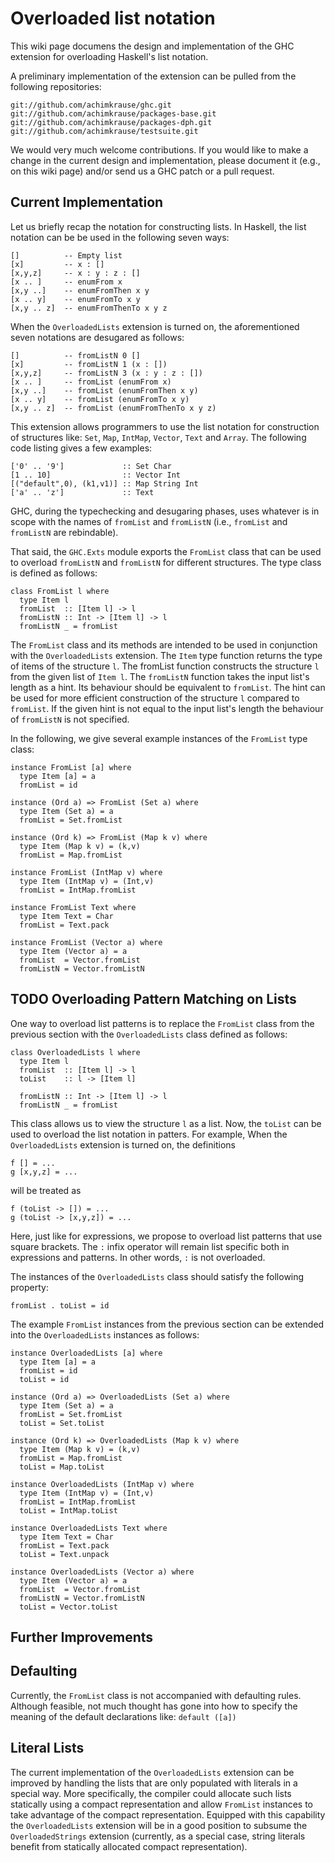 # Overloaded list notation



This wiki page documens the design and
implementation of the GHC extension for overloading Haskell's list notation.



A preliminary implementation of the extension can be pulled from the following
repositories:


```wiki
git://github.com/achimkrause/ghc.git
git://github.com/achimkrause/packages-base.git
git://github.com/achimkrause/packages-dph.git
git://github.com/achimkrause/testsuite.git
```


We would very much welcome contributions. If you would like to make a change
in the current design and implementation, please document it (e.g., on this
wiki page) and/or send us a GHC patch or a pull request.


## Current Implementation



Let us briefly recap the notation for constructing lists. In Haskell, the list
notation can be be used in the following seven ways:


```wiki
[]          -- Empty list
[x]         -- x : []
[x,y,z]     -- x : y : z : []
[x .. ]     -- enumFrom x
[x,y ..]    -- enumFromThen x y
[x .. y]    -- enumFromTo x y
[x,y .. z]  -- enumFromThenTo x y z
```


When the `OverloadedLists` extension is turned on, the aforementioned seven
notations are desugared as follows:


```wiki
[]          -- fromListN 0 []
[x]         -- fromListN 1 (x : [])
[x,y,z]     -- fromListN 3 (x : y : z : [])
[x .. ]     -- fromList (enumFrom x)
[x,y ..]    -- fromList (enumFromThen x y)
[x .. y]    -- fromList (enumFromTo x y)
[x,y .. z]  -- fromList (enumFromThenTo x y z)
```


This extension allows programmers to use the list notation for construction of
structures like: `Set`, `Map`, `IntMap`, `Vector`, `Text`
and `Array`. The following code listing gives a few examples:


```wiki
['0' .. '9']             :: Set Char
[1 .. 10]                :: Vector Int
[("default",0), (k1,v1)] :: Map String Int
['a' .. 'z']             :: Text
```


GHC, during the typechecking and desugaring phases, uses whatever is in scope
with the names of `fromList` and `fromListN` (i.e., `fromList` and
`fromListN` are rebindable).



That said, the `GHC.Exts` module exports the `FromList` class that can
be used to overload `fromListN` and `fromListN` for different
structures. The type class is defined as follows:


```wiki
class FromList l where
  type Item l
  fromList  :: [Item l] -> l
  fromListN :: Int -> [Item l] -> l
  fromListN _ = fromList
```


The `FromList` class and its methods are intended to be used in
conjunction with the `OverloadedLists` extension. The `Item` type
function returns the type of items of the structure `l`. The fromList
function constructs the structure `l` from the given list of `Item l`.
The `fromListN` function takes the input list's length as a hint. Its
behaviour should be equivalent to `fromList`. The hint can be used for
more efficient construction of the structure `l` compared to
`fromList`. If the given hint is not equal to the input list's length the
behaviour of `fromListN` is not specified.



In the following, we give several example instances of the `FromList` type
class:


```wiki
instance FromList [a] where
  type Item [a] = a
  fromList = id

instance (Ord a) => FromList (Set a) where
  type Item (Set a) = a
  fromList = Set.fromList

instance (Ord k) => FromList (Map k v) where
  type Item (Map k v) = (k,v)
  fromList = Map.fromList

instance FromList (IntMap v) where
  type Item (IntMap v) = (Int,v)
  fromList = IntMap.fromList

instance FromList Text where
  type Item Text = Char
  fromList = Text.pack

instance FromList (Vector a) where
  type Item (Vector a) = a
  fromList  = Vector.fromList
  fromListN = Vector.fromListN
```

## TODO Overloading Pattern Matching on Lists



One way to overload list patterns is to replace the `FromList` class from
the previous section with the `OverloadedLists` class defined as follows:


```wiki
class OverloadedLists l where
  type Item l
  fromList  :: [Item l] -> l
  toList    :: l -> [Item l]

  fromListN :: Int -> [Item l] -> l
  fromListN _ = fromList
```


This class allows us to view the structure `l` as a list. Now, the
`toList` can be used to overload the list notation in patters.
For example, When the `OverloadedLists` extension is turned on, the
definitions


```wiki
f [] = ...
g [x,y,z] = ...
```


will be treated as


```wiki
f (toList -> []) = ...
g (toList -> [x,y,z]) = ...
```


Here, just like for expressions, we propose to overload list patterns that use
square brackets. The `:` infix operator will remain list specific both in
expressions and patterns. In other words, `:` is not overloaded.



The instances of the `OverloadedLists` class should satisfy the following
property:


```wiki
fromList . toList = id
```


The example `FromList` instances from the previous section can be extended
into the `OverloadedLists` instances as follows:


```wiki
instance OverloadedLists [a] where
  type Item [a] = a
  fromList = id
  toList = id

instance (Ord a) => OverloadedLists (Set a) where
  type Item (Set a) = a
  fromList = Set.fromList
  toList = Set.toList

instance (Ord k) => OverloadedLists (Map k v) where
  type Item (Map k v) = (k,v)
  fromList = Map.fromList
  toList = Map.toList

instance OverloadedLists (IntMap v) where
  type Item (IntMap v) = (Int,v)
  fromList = IntMap.fromList
  toList = IntMap.toList

instance OverloadedLists Text where
  type Item Text = Char
  fromList = Text.pack
  toList = Text.unpack

instance OverloadedLists (Vector a) where
  type Item (Vector a) = a
  fromList  = Vector.fromList
  fromListN = Vector.fromListN
  toList = Vector.toList
```

## Further Improvements


## Defaulting



Currently, the `FromList` class is not accompanied with defaulting rules.
Although feasible, not much thought has gone into how to specify the meaning
of the default declarations like: `default ([a])`


## Literal Lists



The current implementation of the `OverloadedLists` extension can be
improved by handling the lists that are only populated with literals in a
special way. More specifically, the compiler could allocate such lists
statically using a compact representation and allow `FromList` instances
to take advantage of the compact representation. Equipped with this capability
the `OverloadedLists` extension will be in a good position to subsume the
`OverloadedStrings` extension (currently, as a special case, string
literals benefit from statically allocated compact representation).


